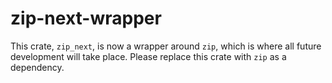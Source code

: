 # zip-next-wrapper
This crate, `zip_next`, is now a wrapper around `zip`, which is where all future development will take place.
Please replace this crate with `zip` as a dependency.
